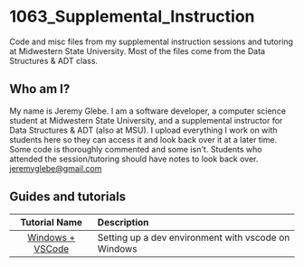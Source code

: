 # 1063_Supplemental_Instruction
Code and misc files from my supplemental instruction sessions and tutoring at
Midwestern State University. Most of the files come from the Data Structures &
ADT class.

## Who am I?
My name is Jeremy Glebe. I am a software developer, a computer science student
at Midwestern State University, and a supplemental instructor for Data
Structures & ADT (also at MSU). I upload everything I work on with students
here so they can access it and look back over it at a later time. Some code is
thoroughly commented and some isn't. Students who attended the session/tutoring
should have notes to look back over.
jeremyglebe@gmail.com

## Guides and tutorials
|    Tutorial Name     | Description                                        |
|:--------------------:|:-------------------------------------------------- |
| [Windows + VSCode](https://github.com/jeremyglebe/dev_tool_tutorials/tree/master/guides_and_tutorials/win_vsc) | Setting up a dev environment with vscode on Windows |